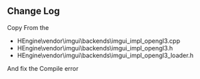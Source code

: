 ## Change Log

Copy From the 

+ HEngine\vendor\imgui\backends\imgui_impl_opengl3.cpp
+ HEngine\vendor\imgui\backends\imgui_impl_opengl3.h
+ HEngine\vendor\imgui\backends\imgui_impl_opengl3_loader.h

And fix the Compile error